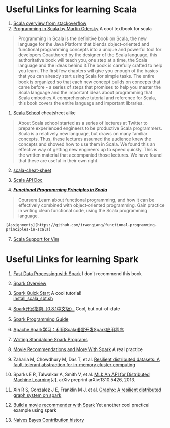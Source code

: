Useful Links for learning Scala    
====

1. [Scala overview from stackoverflow](http://stackoverflow.com/tags/scala/info)  
2. [Programming in Scala by Martin Odersky](http://book.douban.com/subject/3338669/)  A cool textbook for scala
>Programming in Scala is the definitive book on Scala, the new language for the Java Platform that blends object-oriented and functional programming concepts into a unique and powerful tool for developers.Coauthored by the designer of the Scala language, this authoritative book will teach you, one step at a time, the Scala language and the ideas behind it.The book is carefully crafted to help you learn. The first few chapters will give you enough of the basics that you can already start using Scala for simple tasks. The entire book is organized so that each new concept builds on concepts that came before - a series of steps that promises to help you master the Scala language and the important ideas about programming that Scala embodies.A comprehensive tutorial and reference for Scala, this book covers the entire language and important libraries.

1. [Scala School](http://twitter.github.io/scala_school/index.html) cheatsheet alike
>About
Scala school started as a series of lectures at Twitter to prepare experienced engineers to be productive Scala programmers. Scala is a relatively new language, but draws on many familiar concepts. Thus, these lectures assumed the audience knew the concepts and showed how to use them in Scala. We found this an effective way of getting new engineers up to speed quickly. This is the written material that accompanied those lectures. We have found that these are useful in their own right.

2. [scala-cheat-sheet](https://github.com/soulmachine/scala-cheat-sheet)  

3. [Scala API Doc](http://www.scala-lang.org/api/current/index.html#package)  
4. ***[Functional Programming Principles in Scala](https://www.coursera.org/course/progfun)***
>Coursera:Learn about functional programming, and how it can be effectively combined with object-oriented programming. Gain practice in writing clean functional code, using the Scala programming language.  
    
    [Assignments](https://github.com/irwenqiang/functional-programming-principles-in-scala)    

7. [Scala Support for Vim](https://github.com/scala/scala-dist/tree/master/tool-support/src/vim)


Useful Links for learning Spark     
====

1. [Fast Data Processing with Spark](http://book.douban.com/subject/25780498/)  I don't recommend this book  
2. [Spark Overview](http://spark.apache.org/docs/0.9.1/)
2. [Spark Quick Start](http://spark.apache.org/docs/0.9.1/quick-start.html) A cool tutorial!   
    [install_scala_sbt.sh](https://gist.github.com/visenger/5496675)
3. [Spark开发指南（0.8.1中文版）](http://rdc.taobao.org/?p=2024) Cool, but out-of-date  
4. [Spark Programming Guide](http://spark.apache.org/docs/0.9.1/scala-programming-guide.html#initializing-spark)
5. [Apache Spark学习：利用Scala语言开发Spark应用程序](http://dongxicheng.org/framework-on-yarn/spark-scala-writing-application/)   
6. [Writing Standalone Spark Programs](http://ampcamp.berkeley.edu/wp-content/uploads/2012/06/matei-zaharia-part-2-amp-camp-2012-standalone-programs.pdf)   
7. [Movie Recommendations and More With Spark](http://mlnick.github.io/blog/2013/04/01/movie-recommendations-and-more-with-spark/) A real practice   
8. Zaharia M, Chowdhury M, Das T, et al. [Resilient distributed datasets: A fault-tolerant abstraction for in-memory cluster computing](https://www.usenix.org/system/files/conference/nsdi12/nsdi12-final138.pdf)
9. Sparks E R, Talwalkar A, Smith V, et al. [MLI: An API for Distributed Machine Learning](http://arxiv-web3.library.cornell.edu/pdf/1310.5426v2.pdf)[J]. arXiv preprint arXiv:1310.5426, 2013.
10. Xin R S, Gonzalez J E, Franklin M J, et al. [Graphx: A resilient distributed graph system on spark](https://amplab.cs.berkeley.edu/wp-content/uploads/2013/05/grades-graphx_with_fonts.pdf)

11. [Build a movie recommender with Spark](http://ampcamp.berkeley.edu/big-data-mini-course/movie-recommendation-with-mllib.html) Yet another cool practical example using spark
12. [Naives Bayes Contribution history](https://github.com/apache/spark/blob/master/mllib/src/main/scala/org/apache/spark/mllib/classification/NaiveBayes.scala#L81)
